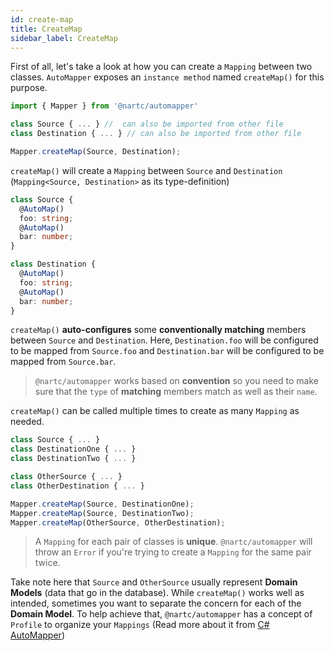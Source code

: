 ```yaml
---
id: create-map
title: CreateMap
sidebar_label: CreateMap
---
```


First of all, let's take a look at how you can create a `Mapping` between two classes. `AutoMapper` exposes an `instance method` named `createMap()` for this purpose.

```typescript
import { Mapper } from '@nartc/automapper'

class Source { ... } //  can also be imported from other file
class Destination { ... } // can also be imported from other file

Mapper.createMap(Source, Destination);
```

`createMap()` will create a `Mapping` between `Source` and `Destination` (`Mapping<Source, Destination>` as its type-definition)

```typescript
class Source {
  @AutoMap()
  foo: string;
  @AutoMap()
  bar: number;
}

class Destination {
  @AutoMap()
  foo: string;
  @AutoMap()
  bar: number;
}
```

`createMap()` **auto-configures** some **conventionally matching** members between `Source` and `Destination`. Here, `Destination.foo` will be configured to be mapped from `Source.foo`
and `Destination.bar` will be configured to be mapped from `Source.bar`.

> `@nartc/automapper` works based on **convention** so you need to make sure that the `type` of **matching** members match as well as their `name`.

`createMap()` can be called multiple times to create as many `Mapping` as needed.

```typescript
class Source { ... }
class DestinationOne { ... }
class DestinationTwo { ... }

class OtherSource { ... }
class OtherDestination { ... }

Mapper.createMap(Source, DestinationOne);
Mapper.createMap(Source, DestinationTwo);
Mapper.createMap(OtherSource, OtherDestination);
```

> A `Mapping` for each pair of classes is **unique**. `@nartc/automapper` will throw an `Error` if you're trying to create a `Mapping` for the same pair twice.

Take note here that `Source` and `OtherSource` usually represent **Domain Models** (data that go in the database). While `createMap()` works well as intended, sometimes you want to separate the concern for each
of the **Domain Model**. To help achieve that, `@nartc/automapper` has a concept of `Profile` to organize your `Mappings` (Read more about it from [C# AutoMapper](https://docs.automapper.org/en/stable/Configuration.html#profile-instances))
